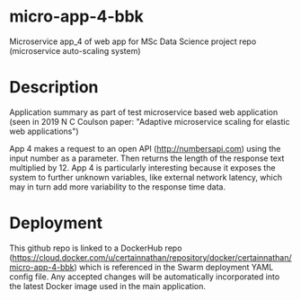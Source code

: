 # micro-app-4-bbk
Microservice app_4 of web app for MSc Data Science project repo (microservice auto-scaling system)

# Description

Application summary as part of test microservice based web application (seen in 2019 N C Coulson paper: "Adaptive microservice scaling for elastic web applications")

App 4 makes a request to an open API (http://numbersapi.com) using the input number as a parameter. Then returns the length of the response text multiplied by 12. App 4 is particularly interesting because it exposes the system to further unknown variables, like external network latency, which may in turn add more variability to the response time data. 

# Deployment
This github repo is linked to a DockerHub repo (https://cloud.docker.com/u/certainnathan/repository/docker/certainnathan/micro-app-4-bbk) which is referenced in the Swarm deployment YAML config file. Any accepted changes will be automatically incorporated into the latest Docker image used in the main application.
